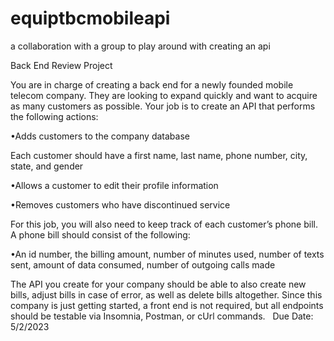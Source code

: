 # equiptbcmobileapi
a collaboration with a group to play around with creating an api

Back End Review Project 

You are in charge of creating a back end for a newly founded mobile 
telecom company. They are looking to expand quickly and want to acquire 
as many customers as possible. Your job is to create an API that performs 
the following actions: 

•Adds customers to the company database

Each customer should have a first name, last name, phone 
number, city, state, and gender

•Allows a customer to edit their profile information

•Removes customers who have discontinued service

For this job, you will also need to keep track of each customer’s phone bill. 
A phone bill should consist of the following:

•An id number, the billing amount, number of minutes used, number of 
texts sent, amount of data consumed, number of outgoing calls made

The API you create for your company should be able to also create new 
bills, adjust bills in case of error, as well as delete bills altogether. Since 
this company is just getting started, a front end is not required, but all 
endpoints should be testable via Insomnia, Postman, or cUrl commands.  
Due Date: 5/2/2023 
